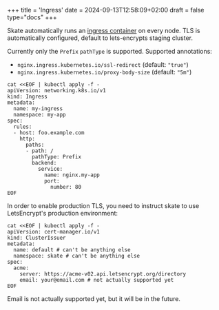 +++
title = 'Ingress'
date = 2024-09-13T12:58:09+02:00
draft = false
type="docs"
+++

Skate automatically runs an [ingress container](https://github.com/skateco/skate/tree/main/images/nginx-ingress) on every node.
TLS is automatically configured, default to lets-encrypts staging cluster.

Currently only the `Prefix` `pathType` is supported.
Supported annotations:
- `nginx.ingress.kubernetes.io/ssl-redirect` (default: `"true"`)
- `nginx.ingress.kubernetes.io/proxy-body-size` (default: `"5m"`)


```shell
cat <<EOF | kubectl apply -f -
apiVersion: networking.k8s.io/v1
kind: Ingress
metadata:
  name: my-ingress
  namespace: my-app
spec:
  rules:
  - host: foo.example.com
    http:
      paths:
      - path: /
        pathType: Prefix
        backend:
          service:
            name: nginx.my-app
            port:
              number: 80
EOF
```

In order to enable production TLS, you need to instruct skate to use LetsEncrypt's production environment:
```shell
cat <<EOF | kubectl apply -f -    
apiVersion: cert-manager.io/v1
kind: ClusterIssuer
metadata:
  name: default # can't be anything else
  namespace: skate # can't be anything else
spec:
  acme:
    server: https://acme-v02.api.letsencrypt.org/directory
    email: your@email.com # not actually supported yet
EOF
```

Email is not actually supported yet, but it will be in the future.


